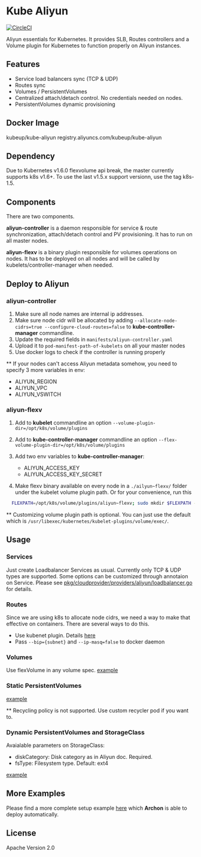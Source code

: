 Kube Aliyun
===========

[![CircleCI](https://circleci.com/gh/kubeup/kube-aliyun/tree/master.svg?style=shield)](https://circleci.com/gh/kubeup/kube-aliyun)

Aliyun essentials for Kubernetes. It provides SLB, Routes controllers and a Volume
plugin for Kubernetes to function properly on Aliyun instances.

Features
--------

* Service load balancers sync (TCP & UDP)
* Routes sync
* Volumes / PersistentVolumes
* Centralized attach/detach control. No credentials needed on nodes.
* PersistentVolumes dynamic provisioning

Docker Image
------------

kubeup/kube-aliyun
registry.aliyuncs.com/kubeup/kube-aliyun

Dependency
--------

Due to Kubernetes v1.6.0 flexvolume api break, the master currently supports k8s v1.6+.
To use the last v1.5.x support versionn, use the tag k8s-1.5.

Components
----------

There are two components.

**aliyun-controller** is a daemon responsible for service & route synchronization,
attach/detach control and PV provisioning. It has to run on all master nodes.

**aliyun-flexv** is a binary plugin responsible for volumes operations on nodes.
It has to be deployed on all nodes and will be called by kubelets/controller-manager when
 needed.

Deploy to Aliyun
----------------

### aliyun-controller

1. Make sure all node names are internal ip addresses.
2. Make sure node cidr will be allocated by adding `--allocate-node-cidrs=true
--configure-cloud-routes=false` to **kube-controller-manager** commandline.
3. Update the required fields in `manifests/aliyun-controller.yaml`
4. Upload it to `pod-manifest-path-of-kubelets` on all your master nodes
5. Use docker logs to check if the controller is running properly

** If your nodes can't access Aliyun metadata somehow, you need to specify 3 more
variables in env:

  - ALIYUN_REGION
  - ALIYUN_VPC
  - ALIYUN_VSWITCH

### aliyun-flexv

1. Add to **kubelet** commandline an option `--volume-plugin-dir=/opt/k8s/volume/plugins`
2. Add to **kube-controller-manager** commandline an option `--flex-volume-plugin-dir=/opt/k8s/volume/plugins`
3. Add two env variables to **kube-controller-manager**:

    - ALIYUN_ACCESS_KEY
    - ALIYUN_ACCESS_KEY_SECRET

4. Make flexv binary available on every node in a `./ailyun~flexv/` folder under
the kubelet volume plugin path. Or for your convenience, run this

```bash
  FLEXPATH=/opt/k8s/volume/plugins/aliyun~flexv; sudo mkdir $FLEXPATH -p; docker run -v $FLEXPATH:/opt kubeup/kube-aliyun:master cp /flexv /opt/
```

** Customizing volume plugin path is optional. You can just use the default which is
`/usr/libexec/kubernetes/kubelet-plugins/volume/exec/`.

Usage
-----

### Services

Just create Loadbalancer Services as usual. Currently only TCP & UDP types are
supported. Some options can be customized through annotaion on Service. Please
see [pkg/cloudprovider/providers/aliyun/loadbalancer.go](https://github.com/kubeup/kube-aliyun/blob/master/pkg/cloudprovider/providers/aliyun/loadbalancer.go) for details.

### Routes

Since we are using k8s to allocate node cidrs, we need a way to make that effective on
containers. There are several ways to do this.

* Use kubenet plugin. Details [here](https://kubernetes.io/docs/concepts/cluster-administration/network-plugins/#kubenet)
* Pass `--bip={subnet}` and `--ip-masq=false` to docker daemon

### Volumes

Use flexVolume in any volume spec. [example](https://github.com/kubeup/kube-aliyun/blob/master/examples/volume.yaml)

### Static PersistentVolumes

[example](https://github.com/kubeup/kube-aliyun/blob/master/examples/pv.yaml)

** Recycling policy is not supported. Use custom recycler pod if you want to.

### Dynamic PersistentVolumes and StorageClass

Avaialable parameters on StorageClass:

  - diskCategory: Disk category as in Aliyun doc. Required.
  - fsType: Filesystem type. Default: ext4

[example](https://github.com/kubeup/kube-aliyun/blob/master/examples/dynamic-pv.yaml)

More Examples
-------------

Please find a more complete setup example [here](https://github.com/kubeup/archon/tree/master/example/k8s-aliyun) which **Archon** is able to deploy 
automatically. 

License
-------

Apache Version 2.0
